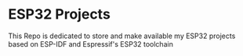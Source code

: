 ESP32 Projects
==============

This Repo is dedicated to store and make available my ESP32 projects
based on ESP-IDF and Espressif's ESP32 toolchain
